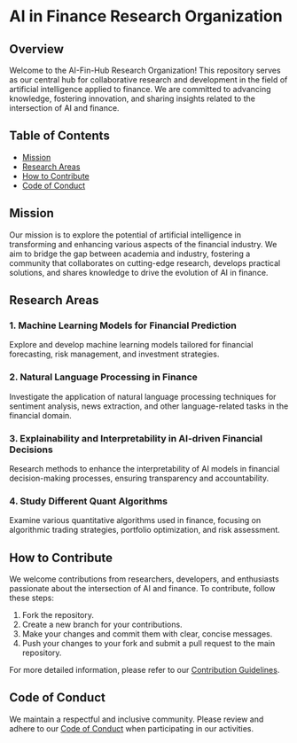 # AI in Finance Research Organization

## Overview

Welcome to the AI-Fin-Hub Research Organization! This repository serves as our central hub for collaborative research and development in the field of artificial intelligence applied to finance. We are committed to advancing knowledge, fostering innovation, and sharing insights related to the intersection of AI and finance.

## Table of Contents

- [Mission](#mission)
- [Research Areas](#research-areas)
- [How to Contribute](#how-to-contribute)
- [Code of Conduct](#code-of-conduct)

## Mission

Our mission is to explore the potential of artificial intelligence in transforming and enhancing various aspects of the financial industry. We aim to bridge the gap between academia and industry, fostering a community that collaborates on cutting-edge research, develops practical solutions, and shares knowledge to drive the evolution of AI in finance.

## Research Areas

### 1. Machine Learning Models for Financial Prediction
Explore and develop machine learning models tailored for financial forecasting, risk management, and investment strategies.

### 2. Natural Language Processing in Finance
Investigate the application of natural language processing techniques for sentiment analysis, news extraction, and other language-related tasks in the financial domain.

### 3. Explainability and Interpretability in AI-driven Financial Decisions
Research methods to enhance the interpretability of AI models in financial decision-making processes, ensuring transparency and accountability.

### 4. Study Different Quant Algorithms
Examine various quantitative algorithms used in finance, focusing on algorithmic trading strategies, portfolio optimization, and risk assessment.


## How to Contribute

We welcome contributions from researchers, developers, and enthusiasts passionate about the intersection of AI and finance. To contribute, follow these steps:

1. Fork the repository.
2. Create a new branch for your contributions.
3. Make your changes and commit them with clear, concise messages.
4. Push your changes to your fork and submit a pull request to the main repository.

For more detailed information, please refer to our [Contribution Guidelines](CONTRIBUTING.md).

## Code of Conduct

We maintain a respectful and inclusive community. Please review and adhere to our [Code of Conduct](CODE_OF_CONDUCT.md) when participating in our activities.
